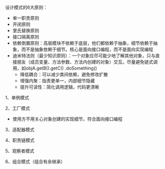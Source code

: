 设计模式的6大原则：
- 单一职责原则
- 开闭原则
- 里氏替换原则
- 接口隔离原则
- 依赖倒置原则：高层模块不依赖于底层，他们都依赖于抽象，细节依赖于抽象，而不是抽象依赖于细节。核心是面向接口编程，而不是面向实现编程
- 迪米特法则（最少知识原则）：一个对象应尽可能少地了解其他对象，只与直接朋友（成员变量、方法参数、方法内创建的对象）交互。尽量避免链式调用，如objA.getB().getC() .doSomething()
	- 降低耦合：可以减少类间依赖，避免修改扩散
	- 增强内聚：指责更单一，内部细节隐藏
	- 提升可读性：简化调用逻辑，代码更清晰



1、单例模式

2、工厂模式
- 使用方不用关心对象创建的实现细节，符合面向接口编程

3、适配器模式

4、职责链模式

5、观察者模式

6、组合模式（组合有余继承）

